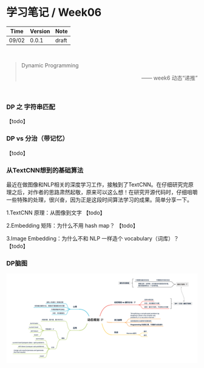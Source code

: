 # 学习笔记 / Week06

|Time|Version|Note|
|---|---|---|
|09/02|0.0.1|draft|

<br/>

> Dynamic Programming
> <p align="right">—— week6 动态“递推”</p>

<br/>

### DP 之 字符串匹配
【todo】


### DP vs 分治（带记忆）
【todo】


### 从TextCNN想到的基础算法

最近在做图像和NLP相关的深度学习工作，接触到了TextCNN。在仔细研究完原理之后，对作者的思路肃然起敬，原来可以这么想！在研究开源代码时，仔细咀嚼一些特殊的处理，很兴奋，因为正是这段时间算法学习的成果。简单分享一下。

1.TextCNN 原理：从图像到文字
【todo】


2.Embedding 矩阵：为什么不用 hash map？
【todo】


3.Image Embedding：为什么不和 NLP 一样造个 vocabulary（词库）？
【todo】


### DP脑图

![动态规划](xmind/动态规划.png)

